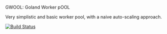 GWOOL: Goland Worker pOOL

Very simplistic and basic worker pool, with a naive auto-scaling approach. 

[![Build Status](https://travis-ci.org/antonienko/gwool.svg?branch=master)](https://travis-ci.org/antonienko/gwool)